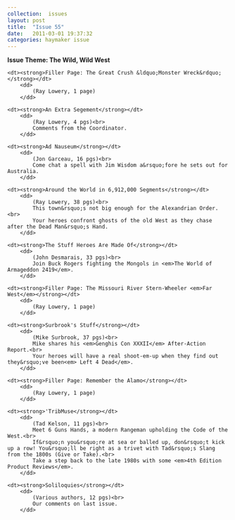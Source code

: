 ```yaml
---
collection:  issues
layout: post
title:  "Issue 55"
date:   2011-03-01 19:37:32
categories: haymaker issue
---
```


<dl>
	<dt class="theme"><strong>Issue Theme: The Wild, Wild West</theme></strong></dt>

	<dt><strong>Filler Page: The Great Crush &ldquo;Monster Wreck&rdquo;</strong></dt>
		<dd>
		 	(Ray Lowery, 1 page)
		</dd>
			
	<dt><strong>An Extra Segement</strong></dt>
		<dd>
		 	(Ray Lowery, 4 pgs)<br>
			Comments from the Coordinator.
		</dd>

	<dt><strong>Ad Nauseum</strong></dt>
		<dd>
		 	(Jon Garceau, 16 pgs)<br>
			Come chat a spell with Jim Wisdom a&rsquo;fore he sets out for Australia.
		</dd>

	<dt><strong>Around the World in 6,912,000 Segments</strong></dt>
		<dd>
		 	(Ray Lowery, 38 pgs)<br>
			This town&rsquo;s not big enough for the Alexandrian Order.<br>
			Your heroes confront ghosts of the old West as they chase after the Dead Man&rsquo;s Hand.
		</dd>

	<dt><strong>The Stuff Heroes Are Made Of</strong></dt>
		<dd>
		 	(John Desmarais, 33 pgs)<br>
			Join Buck Rogers fighting the Mongols in <em>The World of Armageddon 2419</em>.
		</dd>

	<dt><strong>Filler Page: The Missouri River Stern-Wheeler <em>Far West</em></strong></dt>
		<dd>
		 	(Ray Lowery, 1 page)
		</dd>

	<dt><strong>Surbrook's Stuff</strong></dt>
		<dd>
		 	(Mike Surbrook, 37 pgs)<br>
			Mike shares his <em>Genghis Con XXXII</em> After-Action Report.<br>
			Your heroes will have a real shoot-em-up when they find out they&rsquo;ve been<em> Left 4 Dead</em>.
		</dd>

	<dt><strong>Filler Page: Remember the Alamo</strong></dt>
		<dd>
		 	(Ray Lowery, 1 page)
		</dd>

	<dt><strong>'TribMuse</strong></dt>
		<dd>
		 	(Tad Kelson, 11 pgs)<br>
			Meet 6 Guns Hands, a modern Rangeman upholding the Code of the West.<br>
			If&rsquo;n you&rsquo;re at sea or balled up, don&rsquo;t kick up a row! You&rsquo;ll be right as a trivet with Tad&rsquo;s Slang from the 1800s (Give or Take).<br>
			Take a step back to the late 1980s with some <em>4th Edition Product Reviews</em>.
		</dd>

	<dt><strong>Soliloquies</strong></dt>
		<dd>
		 	(Various authors, 12 pgs)<br>
			Our comments on last issue.
		</dd>
</dl>
